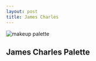 ```yaml
---
layout: post
title: James Charles 
---
```


![makeup palette](/images/palette.mhtml) 


## James Charles Palette

